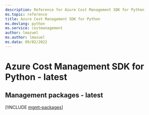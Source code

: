 ```yaml
---
description: Reference for Azure Cost Management SDK for Python
ms.topic: reference
title: Azure Cost Management SDK for Python
ms.devlang: python
ms.service: costmanagement
author: lmazuel
ms.author: lmazuel
ms.data: 09/02/2022
---
```

# Azure Cost Management SDK for Python - latest

## Management packages - latest
[!INCLUDE [mgmt-packages](cost-management-mgmt-index.md)]